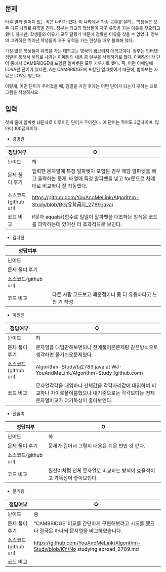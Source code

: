 ## 문제

아주 멀리 떨어져 있는 작은 나라가 있다. 이 나라에서 가장 공부를 잘하는 학생들은 모두 다른 나라로 유학을 간다. 정부는 최고의 학생들이 자꾸 유학을 가는 이유를 찾으려고 했다. 하지만, 학생들의 이유가 모두 달랐기 때문에 정확한 이유를 찾을 수 없었다. 정부의 고위직은 뛰어난 학생들이 자꾸 유학을 가는 현상을 매우 불쾌해 했다.

가장 많은 학생들이 유학을 가는 대학교는 영국의 캠브리지 대학교이다. 정부는 인터넷 검열을 통해서 해외로 나가는 이메일의 내용 중 일부를 삭제하기로 했다. 이메일의 각 단어 중에서 CAMBRIDGE에 포함된 알파벳은 모두 지우기로 했다. 즉, 어떤 이메일에 LOVA란 단어가 있다면, A는 CAMBRIDGE에 포함된 알파벳이기 때문에, 받아보는 사람은 LOV로 받는다.

이렇게, 어떤 단어가 주어졌을 때, 검열을 거친 후에는 어떤 단어가 되는지 구하는 프로그램을 작성하시오.

## 입력

첫째 줄에 알파벳 대문자로 이루어진 단어가 주어진다. 이 단어는 적어도 3글자이며, 많아야 100글자이다.

- 강병관

| 정답여부 | O |
| --- | --- |
| 난이도 | 하 |
| 문제 풀이 후기 | 입력한 문자열에 특정 알파벳이 포함된 경우 해당 알파벳을 빼고 출력하는 문제.  배열에 특정 알파벳을 넣고 for문으로 차례대로 비교하니 잘 작동했다. |
| 소스코드(github url) | https://github.com/YouAndMeLink/Algorithm-Study/blob/BG/유학금지_2789.javai |
| 코드 비교 | if문과 equals()함수로 일일이 알파벳을 대조하는 방식은 코드를 파악하는데 있어선 더 효과적으로 보인다. |
- 김다현

| 정답여부 |  |
| --- | --- |
| 난이도 |  |
| 문제 풀이 후기 |  |
| 소스코드(github url) |  |
| 코드 비교 | 다른 사람 코드보고 배운점이나 좀 더 유용하다고 느낀 거 작성 |
- 이원진

| 정답여부 | O |
| --- | --- |
| 난이도 | 하 |
| 문제 풀이 후기 | 문자열을 대입만해보면되니 전에풀어본문제랑 같은방식으로 생각하면 풀기쉬운문제였다. |
| 소스코드(github url) | Algorithm-Study/bj2789.java at WJ · YouAndMeLink/Algorithm-Study (github.com) |
| 코드 비교 | 문자열각각을 대입하나 전체값을 각각자리값에 대입하여 비교하나 차이로풀이를했으나 내기준으로는 각각보다는 전체문자열비교가 더가독성이 좋아보인다. |
- 진솔미

| 정답여부 | O |
| --- | --- |
| 난이도 | 하 |
| 문제 풀이 후기 | 문제가 길어서 그렇지 내용은 쉬운 편인 것 같다. |
| 소스코드(github url) |  |
| 코드 비교 | 원진이처럼 전체 문자열로 비교하는 방식이 효율적이고 가독성이 좋아보인다. |
- 문기용

| 정답여부 | O |
| --- | --- |
| 난이도 | 중 |
| 문제 풀이 후기 | “CAMBRIDGE”비교를 간단하게 구현해보려고 시도를 했으나 결국은 하나씩 문자열을 비교하였습니다. |
| 소스코드(github url) | https://github.com/YouAndMeLink/Algorithm-Study/blob/KY/No studying abroad_2789.md |
| 코드 비교 |  |
